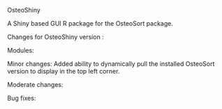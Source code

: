 OsteoShiny

A Shiny based GUI R package for the OsteoSort package.

Changes for OsteoShiny version :


Modules:




Minor changes:
Added ability to dynamically pull the installed OsteoSort version to display in the top left corner. 





Moderate changes:





Bug fixes:
